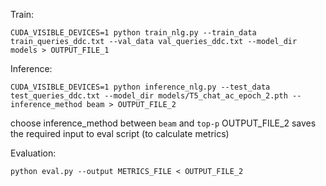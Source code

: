 Train:

```
CUDA_VISIBLE_DEVICES=1 python train_nlg.py --train_data train_queries_ddc.txt --val_data val_queries_ddc.txt --model_dir models > OUTPUT_FILE_1
```

Inference:

```
CUDA_VISIBLE_DEVICES=1 python inference_nlg.py --test_data test_queries_ddc.txt --model_dir models/T5_chat_ac_epoch_2.pth --inference_method beam > OUTPUT_FILE_2
```
choose inference_method between ```beam``` and ```top-p```
OUTPUT_FILE_2 saves the required input to eval script (to calculate metrics)

Evaluation:

```
python eval.py --output METRICS_FILE < OUTPUT_FILE_2
```
